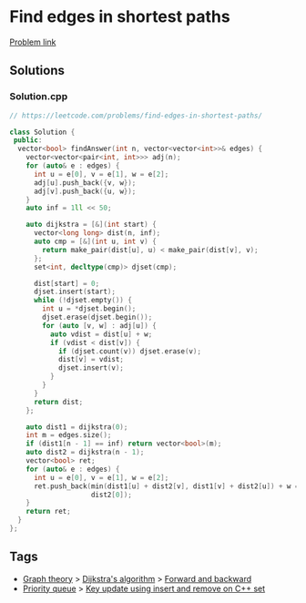 # Find edges in shortest paths

[Problem link](https://leetcode.com/problems/find-edges-in-shortest-paths/)

## Solutions


### Solution.cpp
```cpp
// https://leetcode.com/problems/find-edges-in-shortest-paths/

class Solution {
 public:
  vector<bool> findAnswer(int n, vector<vector<int>>& edges) {
    vector<vector<pair<int, int>>> adj(n);
    for (auto& e : edges) {
      int u = e[0], v = e[1], w = e[2];
      adj[u].push_back({v, w});
      adj[v].push_back({u, w});
    }
    auto inf = 1ll << 50;

    auto dijkstra = [&](int start) {
      vector<long long> dist(n, inf);
      auto cmp = [&](int u, int v) {
        return make_pair(dist[u], u) < make_pair(dist[v], v);
      };
      set<int, decltype(cmp)> djset(cmp);

      dist[start] = 0;
      djset.insert(start);
      while (!djset.empty()) {
        int u = *djset.begin();
        djset.erase(djset.begin());
        for (auto [v, w] : adj[u]) {
          auto vdist = dist[u] + w;
          if (vdist < dist[v]) {
            if (djset.count(v)) djset.erase(v);
            dist[v] = vdist;
            djset.insert(v);
          }
        }
      }
      return dist;
    };

    auto dist1 = dijkstra(0);
    int m = edges.size();
    if (dist1[n - 1] == inf) return vector<bool>(m);
    auto dist2 = dijkstra(n - 1);
    vector<bool> ret;
    for (auto& e : edges) {
      int u = e[0], v = e[1], w = e[2];
      ret.push_back(min(dist1[u] + dist2[v], dist1[v] + dist2[u]) + w ==
                    dist2[0]);
    }
    return ret;
  }
};
```
## Tags

* [Graph theory](/Collections/graph-theory.md#graph-theory) > [Dijkstra's algorithm](/Collections/graph-theory.md#dijkstra-s-algorithm) > [Forward and backward](/Collections/graph-theory.md#forward-and-backward)
* [Priority queue](/Collections/priority-queue.md#priority-queue) > [Key update using insert and remove on C++ set](/Collections/priority-queue.md#key-update-using-insert-and-remove-on-c---set)
